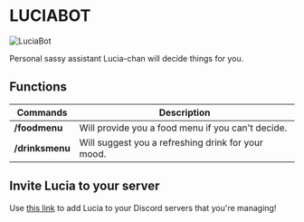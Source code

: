 # LUCIABOT

![LuciaBot](https://lucian.solutions/images/231t.png "LuciaBot")

Personal sassy assistant Lucia-chan will decide things for you.

## Functions

| Commands | Description |
| --- | --- |
| **/foodmenu** | Will provide you a food menu if you can't decide. |
| **/drinksmenu** | Will suggest you a refreshing drink for your mood. |

## Invite Lucia to your server

Use [this link](https://discord.com/api/oauth2/authorize?client_id=1128939520763633714&permissions=2147568640&scope=bot) to add Lucia to your Discord servers that you're managing!
